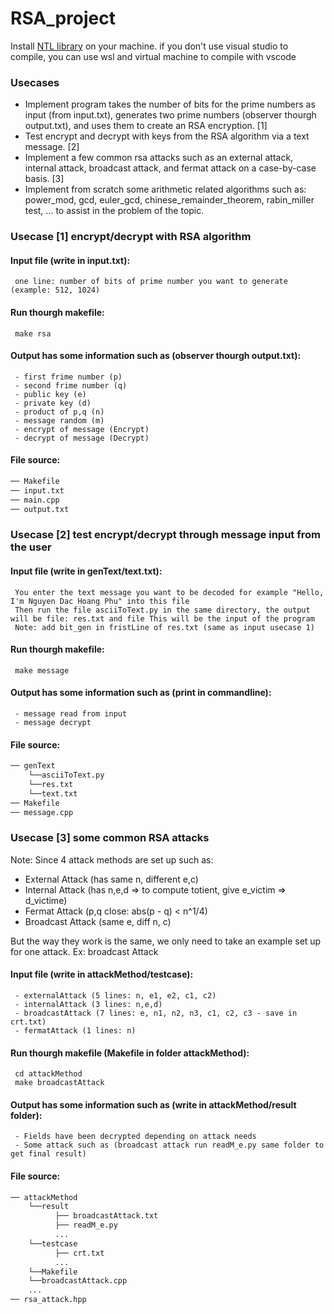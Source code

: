 # RSA_project

Install [NTL library](https://libntl.org/doc/tour-unix.html) on your machine. if you don't use visual studio to compile, you can use wsl and virtual machine to compile with vscode 

### Usecases
* Implement program takes the number of bits for the prime numbers as input (from input.txt), generates two prime numbers (observer thourgh output.txt), and uses them to create an RSA encryption. [1]
* Test encrypt and decrypt with keys from the RSA algorithm via a text message. [2]
* Implement a few common rsa attacks such as an external attack, internal attack, broadcast attack, and fermat attack on a case-by-case basis. [3]
* Implement from scratch some arithmetic related algorithms such as: power_mod, gcd, euler_gcd, chinese_remainder_theorem, rabin_miller test, ... to assist in the problem of the topic.

### Usecase [1] encrypt/decrypt with RSA algorithm
#### Input file (write in input.txt):
     one line: number of bits of prime number you want to generate (example: 512, 1024)
#### Run thourgh makefile:
     make rsa
#### Output has some information such as (observer thourgh output.txt):
     - first frime number (p)
     - second frime number (q)
     - public key (e)
     - private key (d)
     - product of p,q (n)
     - message random (m)
     - encrypt of message (Encrypt)
     - decrypt of message (Decrypt)
#### File source:
```bash
── Makefile
── input.txt
── main.cpp
── output.txt
```

### Usecase [2] test encrypt/decrypt through message input from the user
#### Input file (write in genText/text.txt):
     You enter the text message you want to be decoded for example "Hello, I'm Nguyen Dac Hoang Phu" into this file
     Then run the file asciiToText.py in the same directory, the output will be file: res.txt and file This will be the input of the program
     Note: add bit_gen in fristLine of res.txt (same as input usecase 1)
#### Run thourgh makefile:
     make message
#### Output has some information such as (print in commandline):
     - message read from input
     - message decrypt
#### File source:
```bash
── genText
    └──asciiToText.py
    └──res.txt
    └──text.txt
── Makefile
── message.cpp
```

### Usecase [3] some common RSA attacks
Note: Since 4 attack methods are set up such as:

* External Attack (has same n, different e,c)
* Internal Attack (has n,e,d => to compute totient, give e_victim => d_victime)
* Fermat Attack (p,q close: abs(p - q) < n^1/4)
* Broadcast Attack (same e, diff n, c)

But the way they work is the same, we only need to take an example set up for one attack. Ex: broadcast Attack
#### Input file (write in attackMethod/testcase):
     - externalAttack (5 lines: n, e1, e2, c1, c2)
     - internalAttack (3 lines: n,e,d)
     - broadcastAttack (7 lines: e, n1, n2, n3, c1, c2, c3 - save in crt.txt)
     - fermatAttack (1 lines: n)
#### Run thourgh makefile (Makefile in folder attackMethod):
     cd attackMethod
     make broadcastAttack
#### Output has some information such as (write in attackMethod/result folder):
     - Fields have been decrypted depending on attack needs
     - Some attack such as (broadcast attack run readM_e.py same folder to get final result)
#### File source:
```bash
── attackMethod
    └──result
          ├── broadcastAttack.txt
          ├── readM_e.py
          ...
    └──testcase
          ├── crt.txt
          ...
    └──Makefile
    └──broadcastAttack.cpp
    ...
── rsa_attack.hpp
```
